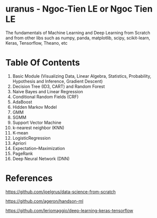# uranus - Ngoc-Tien LE or Ngoc Tien LE
The fundamentals of Machine Learning and Deep Learning from Scratch and from other libs such as numpy, panda, matplotlib, scipy, scikit-learn, Keras, Tensorflow, Theano, etc

# Table Of Contents
1. Basic Module (Visualizing Data, Linear Algebra, Statistics, Probability, Hypothesis and Inference, Gradient Descent)
2. Decision Tree (ID3, CART) and Random Forest
3. Naive Bayes and Linear Regression
4. Conditional Random Fields (CRF)
5. AdaBoost
6. Hidden Markov Model
7. GMM
8. SGMM
9. Support Vector Machine
10. k-nearest neighbor (KNN)
11. K-mean
12. LogisticRegression
13. Apriori
14. Expectation–Maximization
15. PageRank
16. Deep Neural Network (DNN)

# References
https://github.com/joelgrus/data-science-from-scratch

https://github.com/ageron/handson-ml

https://github.com/leriomaggio/deep-learning-keras-tensorflow
